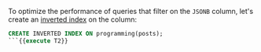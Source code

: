 To optimize the performance of queries that filter on the `JSONB` column, let's create an [inverted index](https://www.cockroachlabs.com/docs/stable/inverted-indexes.html) on the column:

```sql
CREATE INVERTED INDEX ON programming(posts);
```{{execute T2}}
